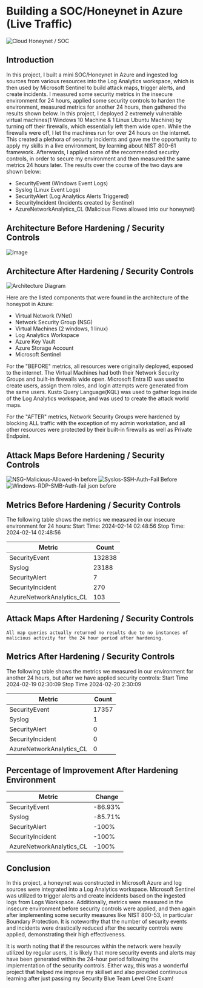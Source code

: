 # Building a SOC/Honeynet in Azure (Live Traffic)
![Cloud Honeynet / SOC](https://i.imgur.com/ZWxe03e.jpg)

## Introduction

In this project, I built a mini SOC/Honeynet in Azure and ingested log sources from various resources into the Log Analytics workspace, which is then used by Microsoft Sentinel to build attack maps, trigger alerts, and create incidents. I measured some security metrics in the insecure environment for 24 hours, applied some security controls to harden the environment, measured metrics for another 24 hours, then gathered the results shown below. In this project, I deployed 2 extremely vulnerable virtual machines(1 Windows 10 Machine & 1 Linux Ubuntu Machine) by turning off their firewalls, which essentially left them wide open. While the firewalls were off, I let the machines run for over 24 hours on the internet. This created a plethora of security incidents and gave me the opportunity to apply my skills in a live environment, by learning about NIST 800-61 framework. Afterwards, I applied some of the recommended security controls, in order to secure my environment and then measured the same metrics 24 hours later. The results over the course of the two days are shown below:

- SecurityEvent (Windows Event Logs)
- Syslog (Linux Event Logs)
- SecurityAlert (Log Analytics Alerts Triggered)
- SecurityIncident (Incidents created by Sentinel)
- AzureNetworkAnalytics_CL (Malicious Flows allowed into our honeynet)

## Architecture Before Hardening / Security Controls
![image](https://github.com/James-Jeudy/Honeynet-Azure/assets/160562010/f4665663-6da7-4023-accd-0bd233067d2c)


## Architecture After Hardening / Security Controls
![Architecture Diagram](https://i.imgur.com/YQNa9Pp.jpg)

Here are the listed components that were found in the architecture of the honeypot in Azure:

- Virtual Network (VNet)
- Network Security Group (NSG)
- Virtual Machines (2 windows, 1 linux)
- Log Analytics Workspace
- Azure Key Vault
- Azure Storage Account
- Microsoft Sentinel

For the "BEFORE" metrics, all resources were originally deployed, exposed to the internet. The Virtual Machines had both their Network Security Groups and built-in firewalls wide open. Microsoft Entra ID was used to create users, assign them roles, and login attempts were generated from the same users. Kusto Query Language(KQL) was used to gather logs inside of the Log Analytics workspace, and was used to create the attack world maps. 

For the "AFTER" metrics, Network Security Groups were hardened by blocking ALL traffic with the exception of my admin workstation, and all other resources were protected by their built-in firewalls as well as Private Endpoint.

## Attack Maps Before Hardening / Security Controls
![NSG-Malicious-Allowed-In before](https://github.com/James-Jeudy/Honeynet-Azure/assets/160562010/b3eaf14d-9130-457c-8260-7f95d7fe1cdf)
![Syslos-SSH-Auth-Fail Before](https://github.com/James-Jeudy/Honeynet-Azure/assets/160562010/055d5e1b-ad1b-48e2-86a4-e25434bb5003)
![Windows-RDP-SMB-Auth-fail json before](https://github.com/James-Jeudy/Honeynet-Azure/assets/160562010/5ae4a6ac-b257-4f8e-be2c-f1182671b900)



## Metrics Before Hardening / Security Controls

The following table shows the metrics we measured in our insecure environment for 24 hours:
Start Time: 2024-02-14 02:48:56
Stop Time: 2024-02-14 02:48:56

| Metric                   | Count
| ------------------------ | -----
| SecurityEvent            | 132838
| Syslog                   | 23188
| SecurityAlert            | 7
| SecurityIncident         | 270
| AzureNetworkAnalytics_CL | 103

## Attack Maps After Hardening / Security Controls

```All map queries actually returned no results due to no instances of malicious activity for the 24 hour period after hardening.```

## Metrics After Hardening / Security Controls

The following table shows the metrics we measured in our environment for another 24 hours, but after we have applied security controls:
Start Time 2024-02-19 02:30:09
Stop Time	2024-02-20 2:30:09

| Metric                   | Count
| ------------------------ | -----
| SecurityEvent            | 17357
| Syslog                   | 1
| SecurityAlert            | 0
| SecurityIncident         | 0
| AzureNetworkAnalytics_CL | 0

## Percentage of Improvement After Hardening Environment

| Metric                   | Change
| ------------------------ | -----
| SecurityEvent            | -86.93%
| Syslog                   | -85.71%
| SecurityAlert            | -100%
| SecurityIncident         | -100%
| AzureNetworkAnalytics_CL | -100%

## Conclusion

In this project, a honeynet was constructed in Microsoft Azure and log sources were integrated into a Log Analytics workspace. Microsoft Sentinel was utilized to trigger alerts and create incidents based on the ingested logs from Logs Workspace. Additionally, metrics were measured in the insecure environment before security controls were applied, and then again after implementing some security measures like NIST 800-53, in particular Boundary Protection. It is noteworthy that the number of security events and incidents were drastically reduced after the security controls were applied, demonstrating their high effectiveness.

It is worth noting that if the resources within the network were heavily utilized by regular users, it is likely that more security events and alerts may have been generated within the 24-hour period following the implementation of the security controls. Either way, this was a wonderful project that helped me improve my skillset and also provided continuous learning after just passing my Security Blue Team Level One Exam!
